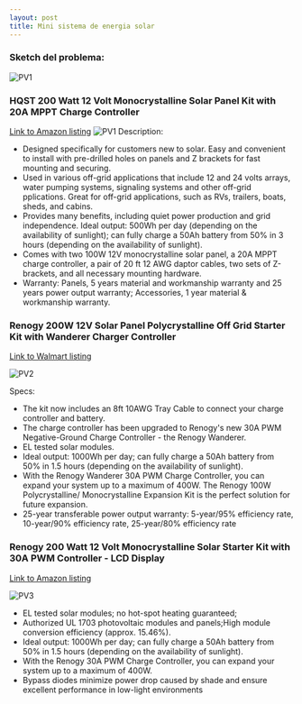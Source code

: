 ```yaml
---
layout: post
title: Mini sistema de energia solar
---
```


### Sketch del problema:
![PV1](https://roskideluge.github.io/images/sketch2.jpg)

### HQST 200 Watt 12 Volt Monocrystalline Solar Panel Kit with 20A MPPT Charge Controller
[Link to Amazon listing](https://www.amazon.com/dp/B01CAXVQPM)
![PV1](https://roskideluge.github.io/images/SolarPanel_Diagram.jpg "HQST 200 Watt 12 Volt Monocrystalline Solar Panel Kit with 20A MPPT Charge Controller")
Description:
* Designed specifically for customers new to solar. Easy and convenient to install with pre-drilled holes on panels and Z brackets for fast mounting and securing.
* Used in various off-grid applications that include 12 and 24 volts arrays, water pumping systems, signaling systems and other off-grid pplications. Great for off-grid applications, such as RVs, trailers, boats, sheds, and cabins.
* Provides many benefits, including quiet power production and grid independence. Ideal output: 500Wh per day (depending on the availability of sunlight); can fully charge a 50Ah battery from 50% in 3 hours (depending on the availability of sunlight).
* Comes with two 100W 12V monocrystalline solar panel, a 20A MPPT charge controller, a pair of 20 ft 12 AWG daptor cables, two sets of Z-brackets, and all necessary mounting hardware.
* Warranty: Panels, 5 years material and workmanship warranty and 25 years power output warranty; Accessories, 1 year material & workmanship warranty. 

### Renogy 200W 12V Solar Panel Polycrystalline Off Grid Starter Kit with Wanderer Charger Controller

[Link to Walmart listing](https://www.walmart.com/ip/Renogy-200W-12V-Solar-Panel-Polycrystalline-Off-Grid-Starter-Kit-with-Wanderer-Charger-Controller/117042721?findingMethod=wpa&tgtp=0&cmp=-1&relRank=2&pt=ip&adgrp=-1&plmt=944x345_B-C-OG_TI_4-20_HL-BOTTOM&wpa_qs=fx4DJnofQS3a734lXSCIa8GwqazpHanHNG-sShstbN6b8TnsTsae9CvawhZf395X&bkt=item_control&pgid=118614164&itemId=117042721&relUUID=2f06ad55-0270-494c-bad7-7ebe13cd56bf&adUid=c6741b06-5436-48e1-a697-f1f567e21fa4&adiuuid=c200a4c9-4abc-40a3-a6d6-0af84032b430&adpgm=hl&pltfm=desktop)

![PV2](https://roskideluge.github.io/images/renology.jpeg)

Specs:

* The kit now includes an 8ft 10AWG Tray Cable to connect your charge controller and battery.
* The charge controller has been upgraded to Renogy's new 30A PWM Negative-Ground Charge Controller - the Renogy Wanderer.
* EL tested solar modules.
* Ideal output: 1000Wh per day; can fully charge a 50Ah battery from 50% in 1.5 hours (depending on the availability of sunlight).
* With the Renogy Wanderer 30A PWM Charge Controller, you can expand your system up to a maximum of 400W. The Renogy 100W Polycrystalline/ Monocrystalline Expansion Kit is the perfect solution for future expansion.
* 25-year transferable power output warranty: 5-year/95% efficiency rate, 10-year/90% efficiency rate, 25-year/80% efficiency rate

###  Renogy 200 Watt 12 Volt Monocrystalline Solar Starter Kit with 30A PWM Controller - LCD Display 

[Link to Amazon listing](https://www.amazon.com/Renogy-Monocrystalline-Solar-Starter-Controller/dp/B01NAOTUTP/ref=pd_sbs_86_6?_encoding=UTF8&pd_rd_i=B01NAOTUTP&pd_rd_r=TFQVBFYX8TCY6WZRRKZG&pd_rd_w=2fRSP&pd_rd_wg=rcNED&psc=1&refRID=TFQVBFYX8TCY6WZRRKZG)

![PV3](https://roskideluge.github.io/images/renogy2.jpg)

* EL tested solar modules; no hot-spot heating guaranteed;
* Authorized UL 1703 photovoltaic modules and panels;High module conversion efficiency (approx. 15.46%).
* Ideal output: 1000Wh per day; can fully charge a 50Ah battery from 50% in 1.5 hours (depending on the availability of sunlight).
* With the Renogy 30A PWM Charge Controller, you can expand your system up to a maximum of 400W.
* Bypass diodes minimize power drop caused by shade and ensure excellent performance in low-light environments 
